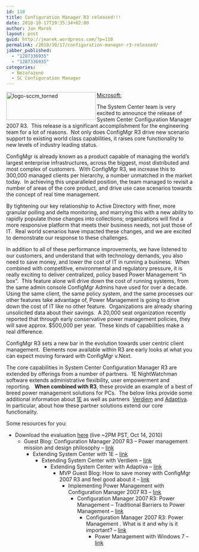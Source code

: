 ```yaml
---
id: 110
title: Configuration Manager R3 released!!!
date: 2010-10-17T19:35:34+02:00
author: Jan Marek
layout: post
guid: http://jmarek.wordpress.com/?p=110
permalink: /2010/10/17/configuration-manager-r3-released/
jabber_published:
  - "1287336935"
  - "1287336935"
categories:
  - Nezařazené
  - SC Configuration Manager
---
```

<span style="text-decoration:underline;"><a href="http://janmarek.eu/wp-content/uploads/2010/10/logo-sccm_torned.png"><img style="background-image:none;border-bottom:0;border-left:0;padding-left:0;padding-right:0;display:inline;float:left;border-top:0;border-right:0;padding-top:0;" title="logo-sccm_torned" border="0" alt="logo-sccm_torned" align="left" src="http://janmarek.eu/wp-content/uploads/2010/10/logo-sccm_torned_thumb.png" width="240" height="75" /></a>Microsoft:</span>

The System Center team is very excited to announce the release of System Center Configuration Manager 2007 R3.&nbsp; This release is a significant accomplishment for the engineering team for a lot of reasons.&nbsp; Not only does ConfigMgr R3 drive new scenario support to existing world class capabilities, it raises core functionality to new levels of industry leading status.

ConfigMgr is already known as a product capable of managing the world’s largest enterprise infrastructures, across the biggest, most distributed and most complex of customers.&nbsp; With ConfigMgr R3, we increase this to 300,000 managed clients per hierarchy, a number unmatched in the market today.&nbsp; In achieving this unparalleled position, the team managed to revisit a number of areas of the core product, and drive use case scenarios towards the concept of real time management.

By tightening our key relationship to Active Directory with finer, more granular polling and delta monitoring, and marrying this with a new ability to rapidly populate those changes into collections; organizations will find a more responsive platform that meets their business needs, not just those of IT.&nbsp; Real world scenarios have impacted these changes, and we are excited to demonstrate our response to these challenges.

In addition to all of these performance improvements, we have listened to our customers, and understand that with technology demands, you also need to save money, and lower the cost of IT in running a business.&nbsp; When combined with competitive, environmental and regulatory pressure, it is really exciting to deliver centralized, policy based Power Management “in box”.&nbsp; This feature alone will drive down the cost of running systems, from the same admin console ConfigMgr Admins have used for over a decade.&nbsp; Using the same client, the same policy system, and the same processes our other features take advantage of, Power Management is going to drive down the cost of IT like no other feature.&nbsp; Organizations are already sharing unsolicited data about their savings.&nbsp; A 20,000 seat organization recently reported that through early conservative power management policies, they will save approx. $500,000 per year.&nbsp; These kinds of capabilities make a real difference.

ConfigMgr R3 sets a new bar in the evolution towards user centric client management.&nbsp; Elements now available within R3 are early looks at what you can expect moving forward with ConfigMgr v.Next.

The core capabilities in System Center Configuration Manager R3 are extended by offerings from a number of partners.&nbsp; 1E NightWatchman software extends administrative flexibility, user empowerment and reporting.&nbsp;&nbsp; **When combined with R3**, these provide an example of a best of breed power management solutions for PCs.&nbsp; The below links provide some additional information about [1E](http://www.1e.com) as well as partners&nbsp; [Verdiem](http://verdiem.com/) and [Adaptiva](http://adaptiva.com/). In particular, about how these partner solutions extend our core functionality.

Some resources for you:

  * Download the evaluation [here](http://technet.microsoft.com/en-us/evalcenter/bb736730.aspx) (live ~2PM PST, Oct 14, 2010) 
      * Guest Blog: Configuration Manager 2007 R3 &#8211; Power management mission and design philosophy &#8211; [link](http://blogs.technet.com/b/systemcenter/archive/2010/10/04/guest-blog-configuration-manager-2007-r3-power-management-mission-and-design-philosophy.aspx) 
          * Extending System Center with 1E &#8211; [link](http://blogs.technet.com/b/systemcenter/archive/2010/09/22/extending-system-center-with-1e.aspx) 
              * Extending System Center with Verdiem &#8211; [link](http://blogs.technet.com/b/systemcenter/archive/2010/09/22/extending-system-center-with-verdiem.aspx) 
                  * Extending System Center with Adaptiva – [link](http://blogs.technet.com/b/systemcenter/archive/2010/09/22/extending-system-center-with-adaptiva.aspx) 
                      * MVP Guest Blog: How to save money with ConfigMgr 2007 R3 and feel good about it &#8211; [link](http://blogs.technet.com/b/systemcenter/archive/2010/09/20/mvp-guest-blog-how-to-save-money-with-configmgr-2007-r3-and-feel-good-about-it.aspx) 
                          * Implementing Power Management with Configuration Manager 2007 R3 &#8211; [link](http://blogs.technet.com/b/systemcenter/archive/2010/09/15/implementing-power-management-with-configuration-manager-2007-r3.aspx) 
                              * Configuration Manager 2007 R3: Power Management &#8211; Traditional Barriers to Power Management &#8211; [link](http://blogs.technet.com/b/systemcenter/archive/2010/09/14/configuration-manager-2007-r3-power-management-traditional-barriers-to-power-management.aspx) 
                                  * Configuration Manager 2007 R3: Power Management . What is it and why is it important? &#8211; [link](http://blogs.technet.com/b/systemcenter/archive/2010/09/13/configuration-manager-2007-r3-power-management-what-is-it-and-why-is-it-important.aspx) 
                                      * Power Management with Windows 7 – [link](http://www.microsoft.com/environment/windows7.aspx) </ul>